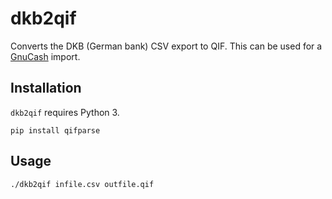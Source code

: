 # dkb2qif

Converts the DKB (German bank) CSV export to QIF. This can be used for a [GnuCash](https://www.gnucash.org/) import.

## Installation

`dkb2qif` requires Python 3.


```
pip install qifparse
```

## Usage

```
./dkb2qif infile.csv outfile.qif
```
